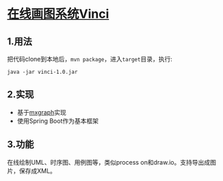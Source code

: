 # [在线画图系统Vinci](http://www.dubby.cn/grapheditor/index.html)

## 1.用法

把代码clone到本地后，`mvn package`，进入`target`目录，执行:

```
java -jar vinci-1.0.jar
```

## 2.实现

+ 基于[mxgraph](https://github.com/jgraph/mxgraph)实现
+ 使用Spring Boot作为基本框架

## 3.功能

在线绘制UML、时序图、用例图等，类似process on和draw.io。支持导出成图片，保存成XML。